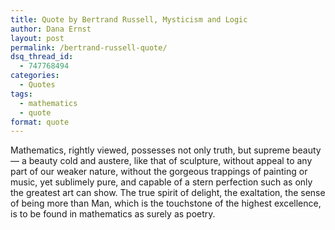 ```yaml
---
title: Quote by Bertrand Russell, Mysticism and Logic
author: Dana Ernst
layout: post
permalink: /bertrand-russell-quote/
dsq_thread_id:
  - 747768494
categories:
  - Quotes
tags:
  - mathematics
  - quote
format: quote
---
```


<i class="fa fa-quote-left fa-3x fa-pull-left fa-border"></i>Mathematics, rightly viewed, possesses not only truth, but supreme beauty — a beauty cold and austere, like that of sculpture, without appeal to any part of our weaker nature, without the gorgeous trappings of painting or music, yet sublimely pure, and capable of a stern perfection such as only the greatest art can show. The true spirit of delight, the exaltation, the sense of being more than Man, which is the touchstone of the highest excellence, is to be found in mathematics as surely as poetry.

